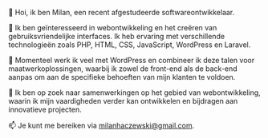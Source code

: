 👋 Hoi, ik ben Milan, een recent afgestudeerde softwareontwikkelaar.

👀 Ik ben geïnteresseerd in webontwikkeling en het creëren van gebruiksvriendelijke interfaces. Ik heb ervaring met verschillende technologieën zoals PHP, HTML, CSS, JavaScript, WordPress en Laravel.

🌱 Momenteel werk ik veel met WordPress en combineer ik deze talen voor maatwerkoplossingen, waarbij ik zowel de front-end als de back-end aanpas om aan de specifieke behoeften van mijn klanten te voldoen.

💞️ Ik ben op zoek naar samenwerkingen op het gebied van webontwikkeling, waarin ik mijn vaardigheden verder kan ontwikkelen en bijdragen aan innovatieve projecten.

📫 Je kunt me bereiken via milanhaczewski@gmail.com.

<!---
milanthedestroyer/milanthedestroyer is a ✨ special ✨ repository because its `README.md` (this file) appears on your GitHub profile.
You can click the Preview link to take a look at your changes.
--->
